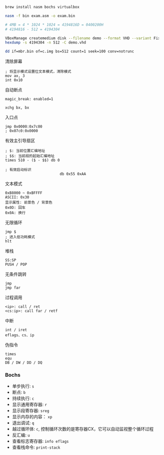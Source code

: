 ```bash
brew install nasm bochs virtualbox
```

```bash
nasm -f bin exam.asm -o exam.bin
```

```bash
# 4MB = 4 * 1024 * 1024 = 4194816D = 0400200H
# 4194816 - 512 = 4194304

VBoxManage createmedium disk --filename demo --format VHD --variant Fixed --size 4
hexdump -s 4194304 -n 512 -C demo.vhd
```

```bash
dd if=mbr.bin of=c.img bs=512 count=1 seek=100 conv=notrunc
```

清除屏幕

```
; 将显示模式设置位文本模式，清除模式
mov ax, 3
int 0x10
```

自动断点

```
magic_break: enabled=1

xchg bx, bx
```

入口点

```
jmp 0x0000:0x7c00
; 0x07c0:0x0000
```

有效主引导扇区

```
; $: 当前位置汇编地址
; $$: 当前段的起始汇编地址
times 510 - ($ - $$) db 0

; 有效启动标识
						 db 0x55 0xAA
```

文本模式

```
0xB8000 ~ 0xBFFFF
ASCII: 0x30
显示属性: 前景色 / 背景色
0x0D: 回车
0x0A: 换行
```

无限循环

```
jmp $
; 进入低功耗模式
hlt
```


堆栈

```
SS:SP
PUSH / POP
```

无条件跳转

```
jmp
jmp far
```

过程调用

```
<ip>: call / ret
<cs:ip>: call far / retf
```

中断

```
int / iret
eflags、cs、ip
```

伪指令

```
times
equ
DB / DW / DD / DQ

```




### Bochs



* 单步执行: `s`
* 断点: `b`
* 持续执行: `c`
* 显示通用寄存器: `r`
* 显示段寄存器: `sreg`
* 显示内存的内容： `xp`
* 退出调试: `q`
* 越过循环体: `c`, 控制循环次数的是寄存器CX，它可以自动监视整个循环过程
* 反汇编: `u`
* 查看标志寄存器: `info eflags`
* 查看栈命令: `print-stack`
